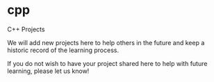 # cpp
C++ Projects

We will add new projects here to help others in the future and keep a historic record of the learning process.

If you do not wish to have your project shared here to help with future learning, please let us know!
